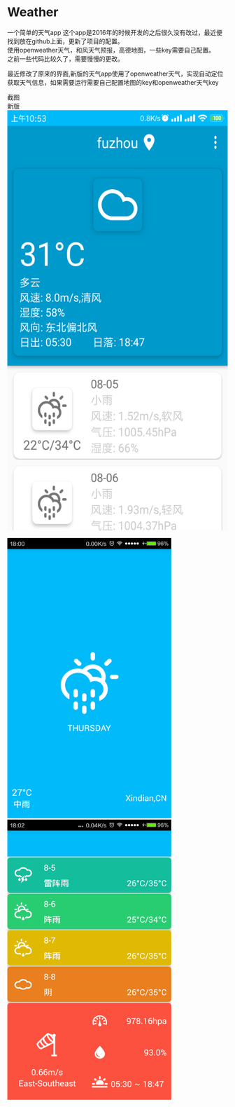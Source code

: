 # Weather
一个简单的天气app
这个app是2016年的时候开发的之后很久没有改过，最近便找到放在github上面，更新了项目的配置。  
使用openweather天气，和风天气预报，高德地图，一些key需要自己配置。  
之前一些代码比较久了，需要慢慢的更改。  

最近修改了原来的界面,新版的天气app使用了openweather天气，实现自动定位获取天气信息，如果需要运行需要自己配置地图的key和openweather天气key  

截图  
新版  
<img src="https://github.com/absolve/Weather/blob/master/device-2019-08-05-105406.png" width="540" height="960"/>

<img src="https://github.com/absolve/Weather/blob/master/180807_wmZk_2000932.png" width="375" height="640"/>
<img src="https://github.com/absolve/Weather/blob/master/180829_VmRD_2000932.png" width="375" height="640"/>

